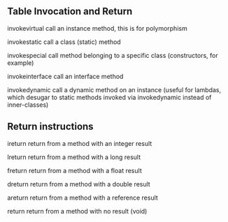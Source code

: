 ## Table Invocation and Return

invokevirtual     call an instance method, this is for polymorphism

invokestatic      call a class (static) method

invokespecial     call method belonging to a specific class (constructors, for example)

invokeinterface   call an interface method

invokedynamic     call a dynamic method on an instance  (useful for lambdas, which desugar to static methods invoked via invokedynamic instead of inner-classes)


## Return instructions

ireturn     return from a method with an integer result

lreturn     return from a method with a long result

freturn     return from a method with a float result

dreturn     return from a method with a double result

areturn     return from a method with a reference result

return      return from a method with no result (void)
